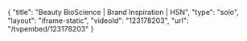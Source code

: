 {
    "title": "Beauty BioScience | Brand Inspiration | HSN",
    "type": "solo",
    "layout": "iframe-static",
    "videoId": "123178203",
    "url": "\/tvpembed\/123178203"
}